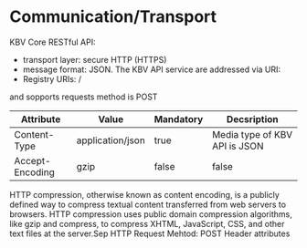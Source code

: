 # Communication/Transport

KBV Core RESTful API:
- transport layer: secure HTTP (HTTPS) 
- message format: JSON. 
The KBV API service are addressed via URI:
- Registry URIs: <base-uri>/

 and sopports requests method is POST
 
|Attribute	|Value |Mandatory  |Decsription
| --- | -----------  | --------- | ---------
|Content-Type | application/json | true | Media type of KBV API is JSON
|Accept-Encoding | gzip | false | false | If the attribute present is set to GZIp, KBV 


HTTP compression, otherwise known as content encoding, is a publicly defined way to compress textual content transferred from web servers to browsers. HTTP compression uses public domain compression algorithms, like gzip and compress, to compress XHTML, JavaScript, CSS, and other text files at the server.Sep 
HTTP Request 
Mehtod: POST
Header attributes
